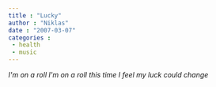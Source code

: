 ```yaml
---
title : "Lucky"
author : "Niklas"
date : "2007-03-07"
categories : 
 - health
 - music
---
```


_I'm on a roll I'm on a roll this time I feel my luck could change_
